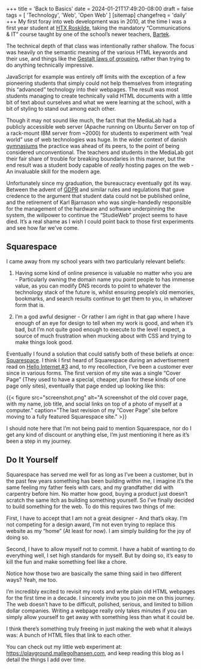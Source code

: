 +++
title = 'Back to Basics'
date = 2024-01-21T17:49:20-08:00
draft = false
tags = [
    'Technology',
    'Web',
    'Open Web'
]
[sitemap]
    changefreq = 'daily'
+++
My first foray into web development was in 2010, at the time I was a first year student at [HTX Roskilde](https://www.rts.dk/htx-roskilde), taking the mandatory “Communications & IT” course taught by one of the school’s newer teachers, [Bartek](https://bartek.dk/).

<!--more-->

The technical depth of that class was intentionally rather shallow. The focus was heavily on the semantic meaning of the various HTML keywords and their use, and things like the [Gestalt laws of grouping](https://en.wikipedia.org/wiki/Principles_of_grouping), rather than trying to do anything technically impressive.

JavaScript for example was entirely off limits with the exception of a few pioneering students that simply could not help themselves from integrating this “advanced” technology into their webpages. The result was most students managing to create technically valid HTML documents with a little bit of text about ourselves and what we were learning at the school, with a bit of styling to stand out among each other.

Though it may not sound like much, the fact that the MediaLab had a publicly accessible web server (Apache running on Ubuntu Server on top of a rack-mount IBM server from ~2000) for students to experiment with “real world” use of web technologies was huge. In the wider context of danish [gymnasiums](https://en.wikipedia.org/wiki/Gymnasium_(Denmark)) the practice was ahead of its peers, to the point of being considered unconventional. The teachers and students in the MediaLab got their fair share of trouble for breaking boundaries in this manner, but the end result was a student body capable of *really* hosting pages on the web - An invaluable skill for the modern age.

Unfortunately since my graduation, the bureaucracy eventually got its way. Between the advent of [GDPR](https://gdpr-info.eu/) and similar rules and regulations that gave credence to the argument that student data could not be published online, and the retirement of Karl Bjarnason who was single-handedly responsible for the management of the hardware and software underpinning the system, the willpower to continue the “StudieWeb” project seems to have died. It’s a real shame as I wish I could point back to those first experiments and see how far we’ve come.

## Squarespace

I came away from my school years with two particularly relevant beliefs:

1. Having some kind of online presence is valuable no matter who you are - Particularly owning the domain name you point people to has immense value, as you can modify DNS records to point to whatever the technology stack of the future is, whilst ensuring people’s old memories, bookmarks, and search results continue to get them to you, in whatever form that is.

2. I’m a god awful designer - Or rather I am right in that gap where I have enough of an eye for design to tell when my work is good, and when it’s bad, but I’m not quite good enough to execute to the level I expect, a source of much frustration when mucking about with CSS and trying to make things look good.

Eventually I found a solution that could satisfy both of these beliefs at once: [Squarespace](https://www.squarespace.com/). I think I first heard of Squarespace during an advertisement read on [Hello Internet #3](https://www.hellointernet.fm/podcast/3) and, to my recollection, I’ve been a customer ever since in various forms. The first version of my site was a single “Cover Page” (They used to have a special, cheaper, plan for these kinds of one page only sites), eventually that page ended up looking like this:

{{< figure src="screenshot.png" alt="A screenshot of the old cover page, with my name, job title, and social links on top of a photo of myself at a computer." caption="The last revision of my “Cover Page” site before moving to a fully featured Squarespace site." >}}

I should note here that I’m not being paid to mention Squarespace, nor do I get any kind of discount or anything else, I’m just mentioning it here as it’s been a step in my journey.

## Do It Yourself

Squarespace has served me well for as long as I’ve been a customer, but in the past few years something has been building within me, I imagine it’s the same feeling my father feels with cars, and my grandfather did with carpentry before him. No matter how good, buying a product just doesn’t scratch the same itch as building something yourself. So I’ve finally decided to build something for the web. To do this requires two things of me:

First, I have to accept that I am not a great designer - And that’s okay. I’m not competing for a design award, I’m not even trying to replace this website as my “home” (At least for now). I am simply building for the joy of doing so.

Second, I have to allow myself not to commit. I have a habit of wanting to do everything well, I set high standards for myself. But by doing so, it’s easy to kill the fun and make something feel like a chore.

Notice how those two are basically the same thing said in two different ways? Yeah, me too.

I’m incredibly excited to revisit my roots and write plain old HTML webpages for the first time in a decade. I sincerely invite you to join me on this journey. The web doesn’t have to be difficult, polished, serious, and limited to billion dollar companies. Writing a webpage really only takes minutes if you can simply allow yourself to get away with something less than what it could be.

I think there’s something truly freeing in just making the web what it always was: A bunch of HTML files that link to each other.

You can check out my little web experiment at: https://playground.mallegolhansen.com, and keep reading this blog as I detail the things I add over time.
